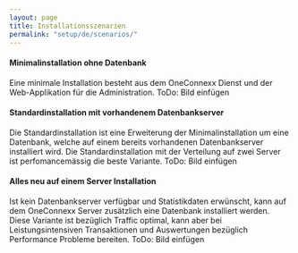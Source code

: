 ```yaml
---
layout: page
title: Installationsszenarien
permalink: "setup/de/scenarios/"
---
```


#### Minimalinstallation ohne Datenbank
Eine minimale Installation besteht aus dem OneConnexx Dienst und der Web-Applikation für die Administration.
ToDo: Bild einfügen

#### Standardinstallation mit vorhandenem Datenbankserver
Die Standardinstallation ist eine Erweiterung der Minimalinstallation um eine Datenbank, welche auf einem bereits vorhandenen Datenbankserver installiert wird. 
Die Standardinstallation mit der Verteilung auf zwei Server ist perfomancemässig die beste Variante.
ToDo: Bild einfügen

#### Alles neu auf einem Server Installation
Ist kein Datenbankserver verfügbar und Statistikdaten erwünscht, kann auf dem OneConnexx Server zusätzlich eine Datenbank installiert werden. 
Diese Variante ist bezüglich Traffic optimal, kann aber bei Leistungsintensiven Transaktionen und Auswertungen bezüglich Performance Probleme bereiten. 
ToDo: Bild einfügen
